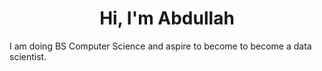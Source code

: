 <h1 align="center">Hi, I'm Abdullah</h1>
<p>I am doing BS Computer Science and aspire to become to become a data scientist.</p>
